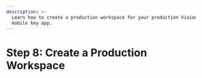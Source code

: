 ```yaml
---
description: >-
  Learn how to create a production workspace for your production Visionline
  mobile key app.
---
```


# Step 8: Create a Production Workspace

